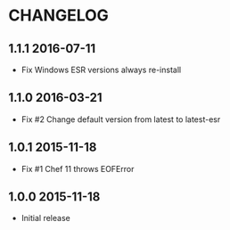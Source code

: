 # CHANGELOG

## 1.1.1 2016-07-11

- Fix Windows ESR versions always re-install

## 1.1.0 2016-03-21

- Fix #2 Change default version from latest to latest-esr

## 1.0.1 2015-11-18

- Fix #1 Chef 11 throws EOFError

## 1.0.0 2015-11-18

- Initial release
